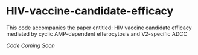 # HIV-vaccine-candidate-efficacy
This code accompanies the paper entitled: HIV vaccine candidate efficacy mediated by cyclic AMP-dependent efferocytosis and V2-specific ADCC


_Code Coming Soon_
